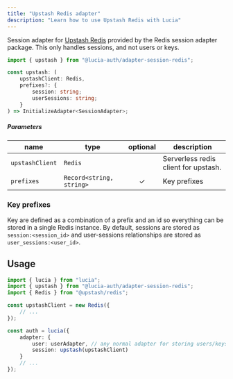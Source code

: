 ```yaml
---
title: "Upstash Redis adapter"
description: "Learn how to use Upstash Redis with Lucia"
---
```


Session adapter for [Upstash Redis](https://upstash.com) provided by the Redis session adapter package. This only handles sessions, and not users or keys.

```ts
import { upstash } from "@lucia-auth/adapter-session-redis";
```

```ts
const upstash: (
	upstashClient: Redis,
	prefixes?: {
		session: string;
		userSessions: string;
	}
) => InitializeAdapter<SessionAdapter>;
```

##### Parameters

| name            | type                     | optional | description                          |
| --------------- | ------------------------ | :------: | ------------------------------------ |
| `upstashClient` | `Redis`                  |          | Serverless redis client for upstash. |
| `prefixes`      | `Record<string, string>` |    ✓     | Key prefixes                         |

### Key prefixes

Key are defined as a combination of a prefix and an id so everything can be stored in a single Redis instance. By default, sessions are stored as `session:<session_id>` and user-sessions relationships are stored as `user_sessions:<user_id>`.

## Usage

```ts
import { lucia } from "lucia";
import { upstash } from "@lucia-auth/adapter-session-redis";
import { Redis } from "@upstash/redis";

const upstashClient = new Redis({
	// ...
});

const auth = lucia({
	adapter: {
		user: userAdapter, // any normal adapter for storing users/keys
		session: upstash(upstashClient)
	}
	// ...
});
```

